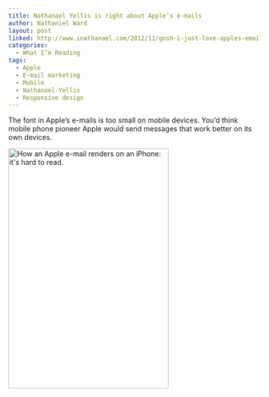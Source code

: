 ```yaml
---
title: Nathanael Yellis is right about Apple’s e-mails
author: Nathaniel Ward
layout: post
linked: http://www.inathanael.com/2012/11/gosh-i-just-love-apples-emails.html
categories:
  - What I’m Reading
tags:
  - Apple
  - E-mail marketing
  - Mobile
  - Nathanael Yellis
  - Responsive design
---
```

The font in Apple’s e-mails is too small on mobile devices. You’d think mobile phone pioneer Apple would send messages that work better on its own devices.

<img class="size-full wp-image-1829 alignnone" title="How an Apple e-mail renders on an iPhone: it's hard to read." src="http://www.nathanielward.net/wp-content/uploads/2012/11/2012-11-02-apple-yellis.jpg" alt="How an Apple e-mail renders on an iPhone: it's hard to read." width="320" height="480" />